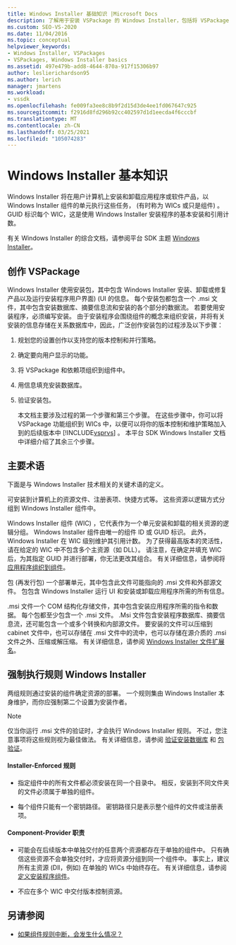 ```yaml
---
title: Windows Installer 基础知识 |Microsoft Docs
description: 了解用于安装 VSPackage 的 Windows Installer，包括将 VSPackage 功能组织到 Windows Installer 组件中。
ms.custom: SEO-VS-2020
ms.date: 11/04/2016
ms.topic: conceptual
helpviewer_keywords:
- Windows Installer, VSPackages
- VSPackages, Windows Installer basics
ms.assetid: 497e479b-add8-4644-870a-917f15306b97
author: leslierichardson95
ms.author: lerich
manager: jmartens
ms.workload:
- vssdk
ms.openlocfilehash: fe009fa3ee8c8b9f2d15d3de4ee1fd067647c925
ms.sourcegitcommit: f2916d8fd296b92cc402597d1d1eecda4f6cccbf
ms.translationtype: MT
ms.contentlocale: zh-CN
ms.lasthandoff: 03/25/2021
ms.locfileid: "105074283"
---
```

# <a name="windows-installer-basics"></a>Windows Installer 基本知识
Windows Installer 将在用户计算机上安装和卸载应用程序或软件产品，以 Windows Installer 组件的单元执行这些任务， (有时称为 WICs 或只是组件) 。 GUID 标识每个 WIC，这是使用 Windows Installer 安装程序的基本安装和引用计数。

 有关 Windows Installer 的综合文档，请参阅平台 SDK 主题 [Windows Installer](/previous-versions/2kt85ked(v=vs.120))。

## <a name="authoring-a-vspackage"></a>创作 VSPackage
 Windows Installer 使用安装包，其中包含 Windows Installer 安装、卸载或修复产品以及运行安装程序用户界面)  (UI 的信息。 每个安装包都包含一个 .msi 文件，其中包含安装数据库、摘要信息流和安装的各个部分的数据流。 若要使用安装程序，必须编写安装。 由于安装程序会围绕组件的概念来组织安装，并将有关安装的信息存储在关系数据库中，因此，广泛创作安装包的过程涉及以下步骤：

1. 规划您的设置创作以支持您的版本控制和并行策略。

2. 确定要向用户显示的功能。

3. 将 VSPackage 和依赖项组织到组件中。

4. 用信息填充安装数据库。

5. 验证安装包。

   本文档主要涉及过程的第一个步骤和第三个步骤。 在这些步骤中，你可以将 VSPackage 功能组织到 WICs 中，以便可以将你的版本控制和维护策略加入到的后续版本中 [!INCLUDE[vsprvs](../../code-quality/includes/vsprvs_md.md)] 。 本平台 SDK Windows Installer 文档中详细介绍了其余三个步骤。

## <a name="key-terms"></a>主要术语
 下面是与 Windows Installer 技术相关的关键术语的定义。

 可安装到计算机上的资源文件、注册表项、快捷方式等。 这些资源以逻辑方式分组到 Windows Installer 组件中。

 Windows Installer 组件 (WIC) ，它代表作为一个单元安装和卸载的相关资源的逻辑分组。 Windows Installer 组件由唯一的组件 ID 或 GUID 标识。 此外，Windows Installer 在 WIC 级别维护其引用计数。 为了获得最高版本的灵活性，请在给定的 WIC 中不包含多个主资源（如 DLL）。 请注意，在确定并填充 WIC 后，为其指定 GUID 并进行部署，你无法更改其组合。 有关详细信息，请参阅将 [应用程序组织到组件](/windows/desktop/Msi/organizing-applications-into-components)。

 包 (再发行包) 一个部署单元，其中包含此文件可能指向的 .msi 文件和外部源文件。 包包含 Windows Installer 运行 UI 和安装或卸载应用程序所需的所有信息。

 .msi 文件一个 COM 结构化存储文件，其中包含安装应用程序所需的指令和数据。 每个包都至少包含一个 .msi 文件。 .Msi 文件包含安装程序数据库、摘要信息流，还可能包含一个或多个转换和内部源文件。 要安装的文件可以压缩到 cabinet 文件中，也可以存储在 .msi 文件中的流中，也可以存储在源介质的 .msi 文件之外、压缩或解压缩。 有关详细信息，请参阅 [Windows Installer 文件扩展名](/windows/desktop/Msi/windows-installer-file-extensions)。

## <a name="windows-installer-rules-enforcement"></a>强制执行规则 Windows Installer
 两组规则通过安装的组件确定资源的部署。 一个规则集由 Windows Installer 本身维护，而你应强制第二个设置为安装作者。

> [!NOTE]
> 仅当你运行 .msi 文件的验证时，才会执行 Windows Installer 规则。 不过，您注意事项将这些规则视为最佳做法。 有关详细信息，请参阅 [验证安装数据库](/windows/desktop/Msi/validating-an-installation-database) 和 [包验证](/windows/desktop/Msi/package-validation)。

#### <a name="installer-enforced-rules"></a>Installer-Enforced 规则

- 指定组件中的所有文件都必须安装在同一个目录中。 相反，安装到不同文件夹的文件必须属于单独的组件。

- 每个组件只能有一个密钥路径。 密钥路径只是表示整个组件的文件或注册表项。

#### <a name="component-provider-responsibilities"></a>Component-Provider 职责

- 可能会在后续版本中单独交付的任意两个资源都存在于单独的组件中。 只有确信这些资源不会单独交付时，才应将资源分组到同一个组件中。 事实上，建议所有主资源 (Dll，例如) 在单独的 WICs 中始终存在。 有关详细信息，请参阅 [定义安装程序组件](/windows/desktop/Msi/defining-installer-components)。

- 不应在多个 WIC 中交付版本控制资源。

## <a name="see-also"></a>另请参阅
- [如果组件规则中断，会发生什么情况？](/windows/desktop/Msi/what-happens-if-the-component-rules-are-broken)
